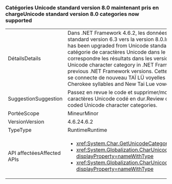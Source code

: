 ### <a name="unicode-standard-version-80-categories-now-supported"></a><span data-ttu-id="49f88-101">Catégories Unicode standard version 8.0 maintenant pris en charge</span><span class="sxs-lookup"><span data-stu-id="49f88-101">Unicode standard version 8.0 categories now supported</span></span>

|   |   |
|---|---|
|<span data-ttu-id="49f88-102">Détails</span><span class="sxs-lookup"><span data-stu-id="49f88-102">Details</span></span>|<span data-ttu-id="49f88-103">Dans .NET Framework 4.6.2, les données Unicode dans le framework a été mis à Unicode standard version 6.3 vers la version 8.0.</span><span class="sxs-lookup"><span data-stu-id="49f88-103">In .NET Framework 4.6.2, Unicode data in the framework has been upgraded from Unicode standard version 6.3 to version 8.0.</span></span>  <span data-ttu-id="49f88-104">Lors de la demande de catégorie de caractères Unicode dans le .NET Framework 4.6.2, certains résultats ne peuvent pas correspondre les résultats dans les versions précédentes du .NET Framework.</span><span class="sxs-lookup"><span data-stu-id="49f88-104">When requesting Unicode character category in .NET Framework 4.6.2, some results might not match the results in previous .NET Framework versions.</span></span>  <span data-ttu-id="49f88-105">Cette modification principalement affecte Cherokee syllabes et se connecte de nouveau TAÏ LÜ voyelles et marques d’accentuation.</span><span class="sxs-lookup"><span data-stu-id="49f88-105">This change mostly affects Cherokee syllables and New Tai Lue vowels signs and tone marks.</span></span>|
|<span data-ttu-id="49f88-106">Suggestion</span><span class="sxs-lookup"><span data-stu-id="49f88-106">Suggestion</span></span>|<span data-ttu-id="49f88-107">Passez en revue le code et supprimer/modifier la logique qui varie selon les catégories de caractères Unicode codé en dur.</span><span class="sxs-lookup"><span data-stu-id="49f88-107">Review code and remove/change logic that depends on hard-coded Unicode character categories.</span></span>|
|<span data-ttu-id="49f88-108">Portée</span><span class="sxs-lookup"><span data-stu-id="49f88-108">Scope</span></span>|<span data-ttu-id="49f88-109">Mineur</span><span class="sxs-lookup"><span data-stu-id="49f88-109">Minor</span></span>|
|<span data-ttu-id="49f88-110">Version</span><span class="sxs-lookup"><span data-stu-id="49f88-110">Version</span></span>|<span data-ttu-id="49f88-111">4.6.2</span><span class="sxs-lookup"><span data-stu-id="49f88-111">4.6.2</span></span>|
|<span data-ttu-id="49f88-112">Type</span><span class="sxs-lookup"><span data-stu-id="49f88-112">Type</span></span>|<span data-ttu-id="49f88-113">Runtime</span><span class="sxs-lookup"><span data-stu-id="49f88-113">Runtime</span></span>|
|<span data-ttu-id="49f88-114">API affectées</span><span class="sxs-lookup"><span data-stu-id="49f88-114">Affected APIs</span></span>|<ul><li><xref:System.Char.GetUnicodeCategory(System.Char)?displayProperty=nameWithType></li><li><xref:System.Globalization.CharUnicodeInfo.GetUnicodeCategory(System.Char)?displayProperty=nameWithType></li><li><xref:System.Globalization.CharUnicodeInfo.GetUnicodeCategory(System.String,System.Int32)?displayProperty=nameWithType></li></ul>|

